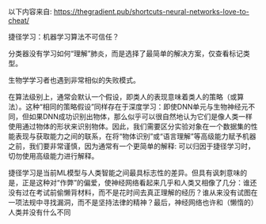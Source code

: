 以下内容来自: https://thegradient.pub/shortcuts-neural-networks-love-to-cheat/

捷径学习：机器学习算法不可信任？

分类器没有学习如何“理解”肺炎，而是选择了最简单的解决方案，仅查看标记类型。

生物学学习者也遇到非常相似的失败模式。

在算法级别上，通常会默认一个假设，即类人的表现意味着类人的策略（或算法）。这种“相同的策略假设”同样存在于深度学习：即使DNN单元与生物神经元不同，但如果DNN成功识别出物体，那么似乎可以很自然地认为它们是像人类一样使用通过物体的形状来识别物体。因此，我们需要区分实验对象在一个数据集的性能表现与获取能力之间的联系，在将“物体识别”或“语言理解”等高级能力赋予机器之前，我们要非常谨慎，因为通常有一个更简单的解释: 可以归因于捷径学习时，切勿使用高级能力进行解释。

捷径学习是当前ML模型与人类智能之间最具标志性的差异。但具有讽刺意味的是，正是这种对“作弊”的偏爱，使神经网络看起来几乎和人类又相像了几分：谁还没有过在考试前偷懒背材料，而不是花时间去真正理解的经历？谁从来没有试图在一项法规中寻找漏洞，而不是坚持法律的精神？最后，神经网络也许和（懒惰的）人类并没有什么不同
